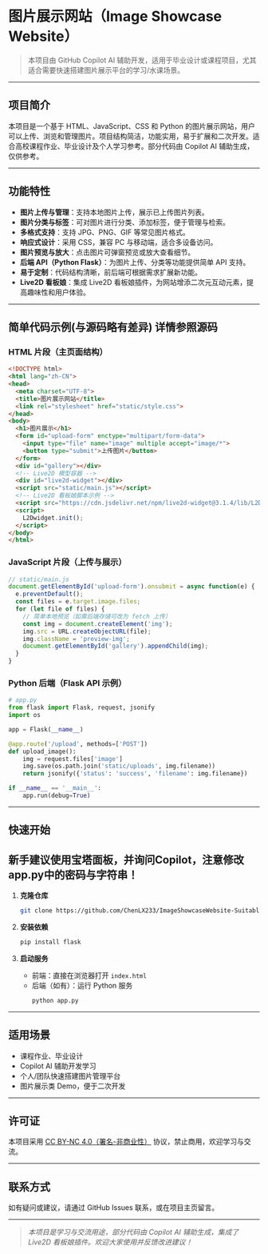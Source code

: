 # 图片展示网站（Image Showcase Website）

> 本项目由 GitHub Copilot AI 辅助开发，适用于毕业设计或课程项目，尤其适合需要快速搭建图片展示平台的学习/水课场景。

---

## 项目简介

本项目是一个基于 HTML、JavaScript、CSS 和 Python 的图片展示网站，用户可以上传、浏览和管理图片。项目结构简洁，功能实用，易于扩展和二次开发。适合高校课程作业、毕业设计及个人学习参考。部分代码由 Copilot AI 辅助生成，仅供参考。

---

## 功能特性

- **图片上传与管理**：支持本地图片上传，展示已上传图片列表。
- **图片分类与标签**：可对图片进行分类、添加标签，便于管理与检索。
- **多格式支持**：支持 JPG、PNG、GIF 等常见图片格式。
- **响应式设计**：采用 CSS，兼容 PC 与移动端，适合多设备访问。
- **图片预览与放大**：点击图片可弹窗预览或放大查看细节。
- **后端 API（Python Flask）**：为图片上传、分类等功能提供简单 API 支持。
- **易于定制**：代码结构清晰，前后端可根据需求扩展新功能。
- **Live2D 看板娘**：集成 Live2D 看板娘插件，为网站增添二次元互动元素，提高趣味性和用户体验。

---

## 简单代码示例(与源码略有差异) 详情参照源码

### HTML 片段（主页面结构）

```html
<!DOCTYPE html>
<html lang="zh-CN">
<head>
  <meta charset="UTF-8">
  <title>图片展示网站</title>
  <link rel="stylesheet" href="static/style.css">
</head>
<body>
  <h1>图片展示</h1>
  <form id="upload-form" enctype="multipart/form-data">
    <input type="file" name="image" multiple accept="image/*">
    <button type="submit">上传图片</button>
  </form>
  <div id="gallery"></div>
  <!-- Live2D 模型容器 -->
  <div id="live2d-widget"></div>
  <script src="static/main.js"></script>
  <!-- Live2D 看板娘脚本示例 -->
  <script src="https://cdn.jsdelivr.net/npm/live2d-widget@3.1.4/lib/L2Dwidget.min.js"></script>
  <script>
    L2Dwidget.init();
  </script>
</body>
</html>
```

### JavaScript 片段（上传与展示）

```javascript
// static/main.js
document.getElementById('upload-form').onsubmit = async function(e) {
  e.preventDefault();
  const files = e.target.image.files;
  for (let file of files) {
    // 简单本地预览（如需后端存储可改为 fetch 上传）
    const img = document.createElement('img');
    img.src = URL.createObjectURL(file);
    img.className = 'preview-img';
    document.getElementById('gallery').appendChild(img);
  }
}
```

### Python 后端（Flask API 示例）

```python
# app.py
from flask import Flask, request, jsonify
import os

app = Flask(__name__)

@app.route('/upload', methods=['POST'])
def upload_image():
    img = request.files['image']
    img.save(os.path.join('static/uploads', img.filename))
    return jsonify({'status': 'success', 'filename': img.filename})

if __name__ == '__main__':
    app.run(debug=True)
```

---

## 快速开始

## 新手建议使用宝塔面板，并询问Copilot，注意修改app.py中的密码与字符串！

1. **克隆仓库**
   ```bash
   git clone https://github.com/ChenLX233/ImageShowcaseWebsite-SuitableForGraduationProjects.git
   ```

2. **安装依赖**
   ```bash
   pip install flask
   ```

3. **启动服务**
   - 前端：直接在浏览器打开 `index.html`
   - 后端（如有）：运行 Python 服务
     ```bash
     python app.py
     ```
     
---

## 适用场景

- 课程作业、毕业设计
- Copilot AI 辅助开发学习
- 个人/团队快速搭建图片管理平台
- 图片展示类 Demo，便于二次开发

---

## 许可证

本项目采用 [CC BY-NC 4.0（署名-非商业性）](https://creativecommons.org/licenses/by-nc/4.0/) 协议，禁止商用，欢迎学习与交流。

---

## 联系方式

如有疑问或建议，请通过 GitHub Issues 联系，或在项目主页留言。

---

> *本项目是学习与交流用途，部分代码由 Copilot AI 辅助生成，集成了 Live2D 看板娘插件。欢迎大家使用并反馈改进建议！*
